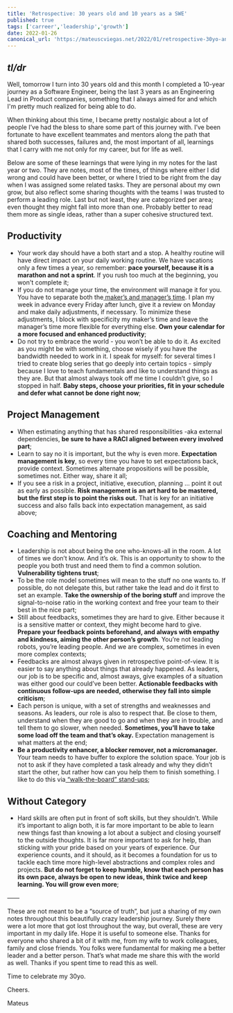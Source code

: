 ```yaml
---
title: 'Retrospective: 30 years old and 10 years as a SWE'
published: true
tags: ['carreer','leadership','growth']
date: 2022-01-26
canonical_url: 'https://mateuscviegas.net/2022/01/retrospective-30yo-and-10-years-as-a-swe'
---
```


## *tl/dr*

Well, tomorrow I turn into 30 years old and this month I completed a 10-year journey as a Software Engineer, being the last 3 years as an Engineering Lead in Product companies, something that I always aimed for and which I'm pretty much realized for being able to do.

When thinking about this time, I became pretty nostalgic about a lot of people I’ve had the bless to share some part of this journey with. I’ve been fortunate to have excellent teammates and mentors along the path that shared both successes, failures and, the most important of all, learnings that I carry with me not only for my career, but for life as well.

Below are some of these learnings that were lying in my notes for the last year or two. They are notes, most of the times, of things where either I did wrong and could have been better, or where I tried to be right from the day when I was assigned some related tasks. They are personal about my own grow, but also reflect some sharing thoughts with the teams I was trusted to perform a leading role. Last but not least, they are categorized per area; even thought they might fall into more than one. Probably better to read them more as single ideas, rather than a super cohesive structured text.


## Productivity

* Your work day should have a both start and a stop. A healthy routine will have direct impact on your daily working routine. We have vacations only a few times a year, so remember: **pace yourself, because it is a marathon and not a sprint**. If you rush too much at the beginning, you won't complete it;
* If you do not manage your time, the environment will manage it for you. You have to separate both the[ maker’s and manager’s time](http://www.paulgraham.com/makersschedule.html). I plan my week in advance every Friday after lunch, give it a review on Monday and make daily adjustments, if necessary. To minimize these adjustments, I block with specificity my maker’s time and leave the manager’s time more flexible for everything else. **Own your calendar for a more focused and enhanced productivity**;
* Do not try to embrace the world - you won’t be able to do it. As excited as you might be with something, choose wisely if you have the bandwidth needed to work in it. I speak for myself: for several times I tried to create blog series that go deeply into certain topics - simply because I love to teach fundamentals and like to understand things as they are. But that almost always took off me time I couldn’t give, so I stopped in half. **Baby steps, choose your priorities, fit in your schedule and defer what cannot be done right now**;

## Project Management

* When estimating anything that has shared responsibilities -aka external dependencies, **be sure to have a RACI aligned between every involved part**;
* Learn to say no it is important, but the why is even more. **Expectation management is key**, so every time you have to set expectations back, provide context. Sometimes alternate propositions will be possible, sometimes not. Either way, share it all;
* If you see a risk in a project, initiative, execution, planning … point it out as early as possible. **Risk management is an art hard to be mastered, but the first step is to point the risks out.** That is key for an initiative success and also falls back into expectation management, as said above;

## Coaching and Mentoring

* Leadership is not about being the one who-knows-all in the room. A lot of times we don’t know. And it’s ok. This is an opportunity to show to the people you both trust and need them to find a common solution. **Vulnerability tightens trust**;
* To be the role model sometimes will mean to the stuff no one wants to. If possible, do not delegate this, but rather take the lead and do it first to set an example. **Take the ownership of the boring stuff** and improve the signal-to-noise ratio in the working context and free your team to their best in the nice part;
* Still about feedbacks, sometimes they are hard to give. Either because it is a sensitive matter or context, they might become hard to give. **Prepare your feedback points beforehand, and always with empathy and kindness, aiming the other person’s growth**. You’re not leading robots, you’re leading people. And we are complex, sometimes in even more complex contexts;
* Feedbacks are almost always given in retrospective point-of-view. It is easier to say anything about things that already happened. As leaders, our job is to be specific and, almost aways, give examples of a situation was either good our could’ve been better. **Actionable feedbacks with continuous follow-ups are needed, otherwise they fall into simple criticism**;
* Each person is unique, with a set of strengths and weaknesses and seasons. As leaders, our role is also to respect that. Be close to them, understand when they are good to go and when they are in trouble, and tell them to go slower, when needed. **Sometimes, you’ll have to take some load off the team and that’s okay.** Expectation management is what matters at the end;
* **Be a productivity enhancer, a blocker remover, not a micromanager.** Your team needs to have buffer to explore the solution space. Your job is not to ask if they have completed a task already and why they didn’t start the other, but rather how can you help them to finish something. I like to do this via[ “walk-the-board” stand-ups](https://www.linkedin.com/pulse/start-finishing-stop-starting-why-i-prefer-walk-board-thiago-ghisi/);

## Without Category

* Hard skills are often put in front of soft skills, but they shouldn’t. While it’s important to align both, it is far more important to be able to learn new things fast than knowing a lot about a subject and closing yourself to the outside thoughts. It is far more important to ask for help, than sticking with your pride based on your years of experience. Our experience counts, and it should, as it becomes a foundation for us to tackle each time more high-level abstractions and complex roles and projects. **But do not forget to keep humble, know that each person has its own pace, always be open to new ideas, think twice and keep learning. You will grow even more**;

——

These are not meant to be a “source of truth”, but just a sharing of my own notes throughout this beautifully crazy leadership journey. Surely there were a lot more that got lost throughout the way, but overall, these are very important in my daily life. Hope it is useful to someone else. Thanks for everyone who shared a bit of it with me, from my wife to work colleagues, family and close friends. You folks were fundamental for making me a better leader and a better person. That’s what made me share this with the world as well. Thanks if you spent time to read this as well.

Time to celebrate my 30yo.

Cheers.

Mateus
